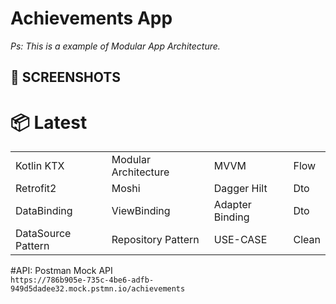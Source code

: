 # Achievements App

<i>Ps: This is a example of Modular App Architecture.</i>

## 📸 SCREENSHOTS


# 📦 Latest
|||||
|:-------------------|:------------------------|:------------------------|:------------------------|
|Kotlin KTX|Modular Architecture|MVVM| Flow |
|Retrofit2|Moshi|Dagger Hilt| Dto|
|DataBinding|ViewBinding|Adapter Binding| Dto|
|DataSource Pattern|Repository Pattern|USE-CASE|Clean|


#API:  Postman Mock API <br>
`https://786b905e-735c-4be6-adfb-949d5dadee32.mock.pstmn.io/achievements`